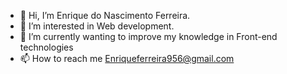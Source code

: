 - 👋 Hi, I’m Enrique do Nascimento Ferreira.
- 👀 I’m interested in Web development.
- 🌱 I’m currently wanting to improve my knowledge in Front-end technologies
- 📫 How to reach me Enriqueferreira956@gmail.com


